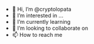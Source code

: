 - 👋 Hi, I’m @cryptolopata
- 👀 I’m interested in ...
- 🌱 I’m currently learning 
- 💞️ I’m looking to collaborate on 
- 📫 How to reach me 

